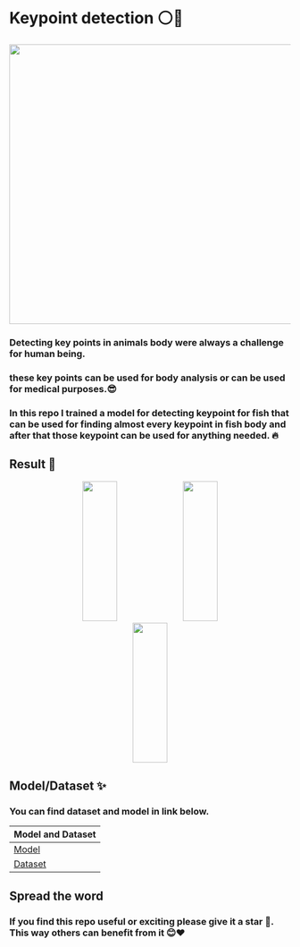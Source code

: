 # Keypoint detection ⚪🐠

<img src="https://github.com/user-attachments/assets/ca35c741-d9a2-4aba-86d9-80c72979d85f" width="1100" height="500">




### Detecting key points in animals body were always a challenge for human being.
### these key points can be used for body analysis or can be used for medical purposes.😎

### In this repo I trained a model for detecting keypoint for fish that can be used for finding almost every keypoint in fish body and after that those keypoint can be used for anything needed. 🔥


Result 💪
---


<p align="center" width="100%">
   <img src="https://github.com/user-attachments/assets/8f101250-b1c4-471f-b538-593c85bacee8" width="35%" height="250">
  <img src="https://github.com/user-attachments/assets/a5149ef3-a8e3-46ec-a4b3-bcee22fe71a4"  width="35%" height="250">
  <img src="https://github.com/user-attachments/assets/85f3b616-c158-4fea-a91e-b8d6084c5ded"  width="35%" height="250">
</p>


Model/Dataset ✨
----
### **You can find dataset and model in link below**.
|Model and Dataset |
| ------------- | 
|      [Model](https://drive.google.com/file/d/1Kcor1DSmZTEJR3HKmjnNFO83qfj4Xi11/view?usp=sharing)  |
|      [Dataset](https://universe.roboflow.com/nust-islamabad/mynewproject-1mc0q/dataset/4)  



## Spread the word
### If you find this repo useful or exciting please give it a star 🎇. This way others can benefit from it 😊❤

